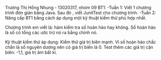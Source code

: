 Trương Thị Hồng Nhung - 13020317, nhóm 09
BT1: 
-Tuần 1: Viết 1 chương trình đơn giản bằng Java. Sau đó , viết JunitTest cho chương trình.
-Tuần 2: Nâng cấp BT1 bằng cách áp dụng một kỹ thuật kiểm thử phù hợp nhất.

Chương trình em viết là: hàm kiểm tra số hoàn hảo hay không. Số hoàn hảo là số có tổng các ước trừ nó ra bằng chính nó.

Kỹ thuật kiểm thử áp dụng: Kiểm thử giá trị biên mạnh.
Vì số hoàn hảo chắc chắn là số nguyên dương nên có giá trị biên là 0.
Test thêm các giá trị cận biên: -1,1, giá trị âm bất kì.
